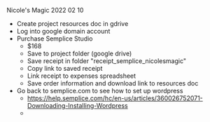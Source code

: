 Nicole's Magic
2022 02 10
* Create project resources doc in gdrive
* Log into google domain account
* Purchase Semplice Studio
  * $168
  * Save to project folder (google drive)
  * Save receipt in folder "receipt_semplice_nicolesmagic"
  * Copy link to saved receipt
  * Link receipt to expenses spreadsheet
  * Save order information and download link to resources doc
* Go back to semplice.com to see how to set up wordpress
  * https://help.semplice.com/hc/en-us/articles/360026752071-Downloading-Installing-Wordpress
  * 
